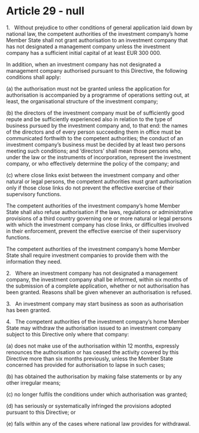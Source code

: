 # Article 29 - null


1.   Without prejudice to other conditions of general application laid down by national law, the competent authorities of the investment company’s home Member State shall not grant authorisation to an investment company that has not designated a management company unless the investment company has a sufficient initial capital of at least EUR 300 000.

In addition, when an investment company has not designated a management company authorised pursuant to this Directive, the following conditions shall apply:

(a) the authorisation must not be granted unless the application for authorisation is accompanied by a programme of operations setting out, at least, the organisational structure of the investment company;

(b) the directors of the investment company must be of sufficiently good repute and be sufficiently experienced also in relation to the type of business pursued by the investment company and, to that end: the names of the directors and of every person succeeding them in office must be communicated forthwith to the competent authorities; the conduct of an investment company’s business must be decided by at least two persons meeting such conditions; and ‘directors’ shall mean those persons who, under the law or the instruments of incorporation, represent the investment company, or who effectively determine the policy of the company; and

(c) where close links exist between the investment company and other natural or legal persons, the competent authorities must grant authorisation only if those close links do not prevent the effective exercise of their supervisory functions.

The competent authorities of the investment company’s home Member State shall also refuse authorisation if the laws, regulations or administrative provisions of a third country governing one or more natural or legal persons with which the investment company has close links, or difficulties involved in their enforcement, prevent the effective exercise of their supervisory functions.

The competent authorities of the investment company’s home Member State shall require investment companies to provide them with the information they need.

2.   Where an investment company has not designated a management company, the investment company shall be informed, within six months of the submission of a complete application, whether or not authorisation has been granted. Reasons shall be given whenever an authorisation is refused.

3.   An investment company may start business as soon as authorisation has been granted.

4.   The competent authorities of the investment company’s home Member State may withdraw the authorisation issued to an investment company subject to this Directive only where that company:

(a) does not make use of the authorisation within 12 months, expressly renounces the authorisation or has ceased the activity covered by this Directive more than six months previously, unless the Member State concerned has provided for authorisation to lapse in such cases;

(b) has obtained the authorisation by making false statements or by any other irregular means;

(c) no longer fulfils the conditions under which authorisation was granted;

(d) has seriously or systematically infringed the provisions adopted pursuant to this Directive; or

(e) falls within any of the cases where national law provides for withdrawal.

